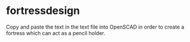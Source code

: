 fortressdesign
==============

Copy and paste the text in the text file into OpenSCAD in order to create a fortress which can act as a pencil holder.
